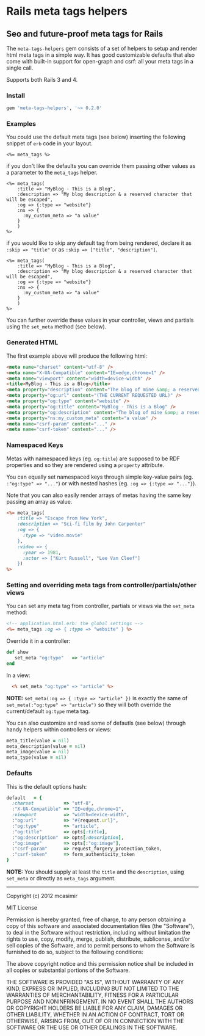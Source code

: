 # Rails meta tags helpers

## Seo and future-proof meta tags for Rails

The `meta-tags-helpers` gem consists of a set of helpers to setup and render html meta tags in a simple way. It has good customizable defaults that also come with built-in support for open-graph and csrf: all your meta tags in a single call.

Supports both Rails 3 and 4.

### Install

``` rb
gem 'meta-tags-helpers', '~> 0.2.0'
```

### Examples

You could use the default meta tags (see below) inserting the following snippet of `erb` code in your layout.

``` erb
<%= meta_tags %>
```

if you don't like the defaults you can override them passing other values as a parameter to the `meta_tags` helper.


``` erb
<%= meta_tags(
    :title => "MyBlog - This is a Blog",
    :description => "My blog description & a reserved character that will be escaped",
    :og => {:type => "website"}
    :ns => {
      :my_custom_meta => "a value"
    }
    )
%>
```

if you would like to skip any default tag from being rendered, declare it as `:skip => "title"` or as `:skip => ["title", "description"]`.

``` erb
<%= meta_tags(
    :title => "MyBlog - This is a Blog",
    :description => "My blog description & a reserved character that will be escaped",
    :og => {:type => "website"}
    :ns => {
      :my_custom_meta => "a value"
    }
    )
%>
```
You can further override these values in your controller, views and partials using the `set_meta` method (see below).

### Generated HTML

The first example above will produce the following html:

``` html
<meta name="charset" content="utf-8" />
<meta name="X-UA-Compatible" content="IE=edge,chrome=1" />
<meta name="viewport" content="width=device-width" />
<title>MyBlog - This is a Blog</title>
<meta property="description" content="The blog of mine &amp; a reserved character" />
<meta property="og:url" content="(THE CURRENT REQUESTED URL)" />
<meta property="og:type" content="website" />
<meta property="og:title" content="MyBlog - This is a Blog" />
<meta property="og:description" content="The blog of mine &amp; a reserved character" />
<meta property="ns:my_custom_meta" content="a value" />
<meta name="csrf-param" content="..." />
<meta name="csrf-token" content="..." />

```

### Namespaced Keys

Metas with namespaced keys (eg. `og:title`) are supposed to be RDF properties and so they are rendered using a `property` attribute.

You can equally set namespaced keys through simple key-value pairs (eg. `:"og:type" => "..."`) or with nested hashes (eg. `:og => {:type => "..."}`).

Note that you can also easily render arrays of metas having the same key passing an array as value.

``` rhtml
<%= meta_tags(
    :title => "Escape from New York",
    :description => "Sci-fi film by John Carpenter"
    :og => {
      :type => "video.movie"
    },
    :video => {
      :year => 1981,
      :actor => ["Kurt Russell", "Lee Van Cleef"]
    })
%>
```

### Setting and overriding meta tags from controller/partials/other views

You can set any meta tag from controller, partials or views via the `set_meta` method:

``` rhtml
<!-- application.html.erb: the global settings -->
<%= meta_tags :og => { :type => "website" } %>
```

Override it in a controller:

``` rb
def show
   set_meta "og:type"   => "article"
end
```
In a view:

``` rhtml
  <% set_meta "og:type" => "article" %>
```

**NOTE:** `set_meta(:og => { :type => "article" })` is exactly the same of `set_meta(:"og:type" => "article")` so they will both override the current/default `og:type` meta tag.

You can also customize and read some of defautls (see below) through handy helpers within controllers or views:

``` rb
meta_title(value = nil)
meta_description(value = nil)
meta_image(value = nil)
meta_type(value = nil)

```

### Defaults

This is the default options hash:

``` rb
default   = {
  :charset           => "utf-8",
  :"X-UA-Compatible" => "IE=edge,chrome=1",
  :viewport          => "width=device-width",
  :"og:url"          => "#{request.url}",
  :"og:type"         => "article",
  :"og:title"        => opts[:title],
  :"og:description"  => opts[:description],
  :"og:image"        => opts[:"og:image"],
  :"csrf-param"      => request_forgery_protection_token,
  :"csrf-token"      => form_authenticity_token
}

```

**NOTE:** You should supply at least the `title` and the `description`, using `set_meta` or directly as `meta_tags` argument.

---

Copyright (c) 2012 mcasimir

MIT License

Permission is hereby granted, free of charge, to any person obtaining
a copy of this software and associated documentation files (the
"Software"), to deal in the Software without restriction, including
without limitation the rights to use, copy, modify, merge, publish,
distribute, sublicense, and/or sell copies of the Software, and to
permit persons to whom the Software is furnished to do so, subject to
the following conditions:

The above copyright notice and this permission notice shall be
included in all copies or substantial portions of the Software.

THE SOFTWARE IS PROVIDED "AS IS", WITHOUT WARRANTY OF ANY KIND,
EXPRESS OR IMPLIED, INCLUDING BUT NOT LIMITED TO THE WARRANTIES OF
MERCHANTABILITY, FITNESS FOR A PARTICULAR PURPOSE AND
NONINFRINGEMENT. IN NO EVENT SHALL THE AUTHORS OR COPYRIGHT HOLDERS BE
LIABLE FOR ANY CLAIM, DAMAGES OR OTHER LIABILITY, WHETHER IN AN ACTION
OF CONTRACT, TORT OR OTHERWISE, ARISING FROM, OUT OF OR IN CONNECTION
WITH THE SOFTWARE OR THE USE OR OTHER DEALINGS IN THE SOFTWARE.
